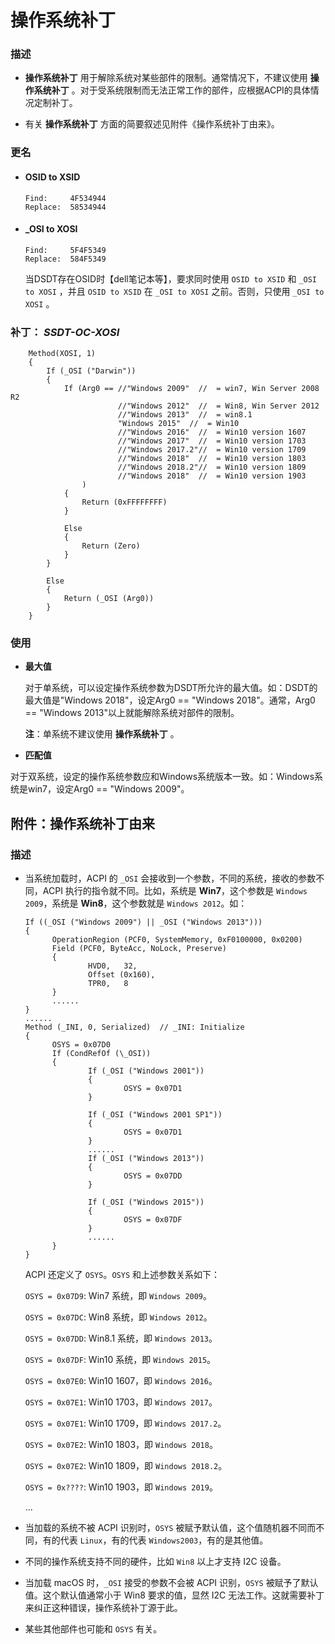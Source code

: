 # 操作系统补丁

### 描述

-  **操作系统补丁** 用于解除系统对某些部件的限制。通常情况下，不建议使用 **操作系统补丁** 。对于受系统限制而无法正常工作的部件，应根据ACPI的具体情况定制补丁。

- 有关 **操作系统补丁** 方面的简要叙述见附件《操作系统补丁由来》。

### 更名

- #### OSID to XSID

  ```
  Find:     4F534944
  Replace:  58534944
  ```

- #### _OSI to XOSI

  ```
  Find:     5F4F5349
  Replace:  584F5349
  ```

  当DSDT存在OSID时【dell笔记本等】，要求同时使用 `OSID to XSID` 和 `_OSI to XOSI` ，并且 `OSID to XSID` 在 `_OSI to XOSI` 之前。否则，只使用 `_OSI to XOSI` 。

  

### 补丁： ***SSDT-OC-XOSI*** 

```
    Method(XOSI, 1)
    {
        If (_OSI ("Darwin"))
        {
            If (Arg0 == //"Windows 2009"  //  = win7, Win Server 2008 R2
                        //"Windows 2012"  //  = Win8, Win Server 2012
                        //"Windows 2013"  //  = win8.1
                        "Windows 2015"  //  = Win10
                        //"Windows 2016"  //  = Win10 version 1607
                        //"Windows 2017"  //  = Win10 version 1703
                        //"Windows 2017.2"//  = Win10 version 1709
                        //"Windows 2018"  //  = Win10 version 1803
                        //"Windows 2018.2"//  = Win10 version 1809
                        //"Windows 2018"  //  = Win10 version 1903
                )
            {
                Return (0xFFFFFFFF)
            }
            
            Else
            {
                Return (Zero)
            }
        }
        
        Else
        {
            Return (_OSI (Arg0))
        }
    }
```

### 使用

- **最大值** 

  对于单系统，可以设定操作系统参数为DSDT所允许的最大值。如：DSDT的最大值是"Windows 2018"，设定Arg0 == "Windows 2018"。通常，Arg0 == "Windows 2013"以上就能解除系统对部件的限制。

  **注**：单系统不建议使用 **操作系统补丁** 。

-  **匹配值**  

  对于双系统，设定的操作系统参数应和Windows系统版本一致。如：Windows系统是win7，设定Arg0 == "Windows 2009"。



## 附件：操作系统补丁由来

### 描述

- 当系统加载时，ACPI 的 `_OSI` 会接收到一个参数，不同的系统，接收的参数不同，ACPI 执行的指令就不同。比如，系统是 **Win7**，这个参数是 `Windows 2009`，系统是 **Win8**，这个参数就是 `Windows 2012`。如：

  ```
  If ((_OSI ("Windows 2009") || _OSI ("Windows 2013")))
  {
  		OperationRegion (PCF0, SystemMemory, 0xF0100000, 0x0200)
  		Field (PCF0, ByteAcc, NoLock, Preserve)
  		{
  				HVD0,   32, 
  				Offset (0x160), 
  				TPR0,   8
  		}
  		......
  }
  ......
  Method (_INI, 0, Serialized)  // _INI: Initialize
  {
  		OSYS = 0x07D0
  		If (CondRefOf (\_OSI))
  		{
  				If (_OSI ("Windows 2001"))
  				{
  						OSYS = 0x07D1
  				}
  
  				If (_OSI ("Windows 2001 SP1"))
  				{
  						OSYS = 0x07D1
  				}
  				......
  				If (_OSI ("Windows 2013"))
  				{
  						OSYS = 0x07DD
  				}
  
  				If (_OSI ("Windows 2015"))
  				{
  						OSYS = 0x07DF
  				}
  				......
  		}
  }
  ```

  ACPI 还定义了 `OSYS`。`OSYS` 和上述参数关系如下：

  `OSYS = 0x07D9`: Win7 系统，即 `Windows 2009`。

  `OSYS = 0x07DC`: Win8 系统，即 `Windows 2012`。

  `OSYS = 0x07DD`: Win8.1 系统，即 `Windows 2013`。

  `OSYS = 0x07DF`: Win10 系统，即 `Windows 2015`。

  `OSYS = 0x07E0`: Win10 1607，即 `Windows 2016`。

  `OSYS = 0x07E1`: Win10 1703，即 `Windows 2017`。

  `OSYS = 0x07E1`: Win10 1709，即 `Windows 2017.2`。

  `OSYS = 0x07E2`: Win10 1803，即 `Windows 2018`。

  `OSYS = 0x07E2`: Win10 1809，即 `Windows 2018.2`。

  `OSYS = 0x????`: Win10 1903，即 `Windows 2019`。

  ...

- 当加载的系统不被 ACPI 识别时，`OSYS` 被赋予默认值，这个值随机器不同而不同，有的代表 `Linux`，有的代表 `Windows2003`，有的是其他值。

- 不同的操作系统支持不同的硬件，比如 `Win8` 以上才支持 I2C 设备。

- 当加载 macOS 时，`_OSI` 接受的参数不会被 ACPI 识别，`OSYS` 被赋予了默认值。这个默认值通常小于 Win8 要求的值，显然 I2C 无法工作。这就需要补丁来纠正这种错误，操作系统补丁源于此。

- 某些其他部件也可能和 `OSYS` 有关。

